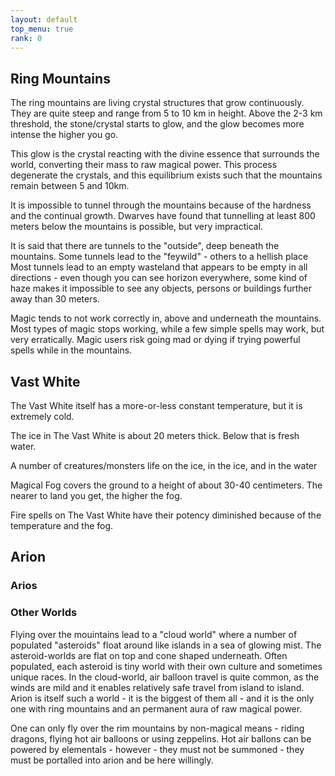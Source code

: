 ```yaml
---
layout: default
top_menu: true
rank: 0
---
```

## Ring Mountains
The ring mountains are living crystal structures that grow continuously.
They are quite steep and range from 5 to 10 km in height.
Above the 2-3 km threshold, the stone/crystal starts to glow, and the glow becomes more intense the higher you go. 

This glow is the crystal reacting with the divine essence that surrounds the world, converting their mass to raw magical power.
This process degenerate the crystals, and this equilibrium exists such that the mountains remain between 5 and 10km.

It is impossible to tunnel through the mountains because of the hardness and the continual growth.
Dwarves have found that tunnelling at least 800 meters below the mountains is possible, but very impractical. 

It is said that there are tunnels to the "outside", deep beneath the mountains. Some tunnels lead to the "feywild" - others to a hellish place
Most tunnels lead to an empty wasteland that appears to be empty in all directions -
even though you can see horizon everywhere, some kind of haze makes it impossible to see any objects, persons or buildings further away than 30 meters.


Magic tends to not work correctly in, above and underneath the mountains.
Most types of magic stops working, while a few simple spells may work, but very erratically.
Magic users risk going mad or dying if trying powerful spells while in the mountains.



## Vast White
The Vast White itself has a more-or-less constant temperature, but it is extremely cold.

The ice in The Vast White is about 20 meters thick. Below that is fresh water.

A number of creatures/monsters life on the ice, in the ice, and in the water

Magical Fog covers the ground to a height of about 30-40 centimeters. The nearer to land you get, the higher the fog.

Fire spells on The Vast White have their potency diminished because of the temperature and the fog.

## Arion

### Arios

### Other Worlds
Flying over the mouintains lead to a "cloud world" where a number of populated "asteroids" float around like islands in a sea of glowing mist.
The asteroid-worlds are flat on top and cone shaped underneath.
Often populated, each asteroid is tiny world with their own culture and sometimes unique races.
In the cloud-world, air balloon travel is quite common, as the winds are mild and it enables relatively safe travel from island to island.
Arion is itself such a world - it is the biggest of them all - and it is the only one with ring mountains and an permanent aura of raw magical power.

One can only fly over the rim mountains by non-magical means - riding dragons, flying hot air balloons or using zeppelins.
Hot air ballons can be powered by elementals - however - they must not be summoned - they must be portalled into arion and be here willingly.
